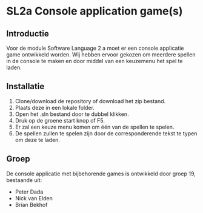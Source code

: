 ﻿# SL2a Console application game(s)

## Introductie
Voor de module Software Language 2 a moet er een console applicatie game ontwikkeld worden. Wij hebben ervoor gekozen om meerdere spellen in de console te maken en door middel van een keuzemenu het spel te laden.



## Installatie
1. Clone/download de repository of download het zip bestand.
2. Plaats deze in een lokale folder.
3. Open het .sln bestand door te dubbel klikken.
4. Druk op de groene start knop of F5.
5. Er zal een keuze menu komen om één van de spellen te spelen.
6. De spellen zullen te spelen zijn door de corresponderende tekst te typen om deze te laden.

## Groep
De console applicatie met bijbehorende games is ontwikkeld door groep 19, bestaande uit:
- Peter Dada
- Nick van Elden
- Brian Bekhof